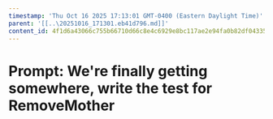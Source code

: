 ```yaml
---
timestamp: 'Thu Oct 16 2025 17:13:01 GMT-0400 (Eastern Daylight Time)'
parent: '[[..\20251016_171301.eb41d796.md]]'
content_id: 4f1d6a43066c755b66710d66c8e4c6929e8bc117ae2e94fa0b82df04335c0610
---
```


# Prompt: We're finally getting somewhere, write the test for RemoveMother

